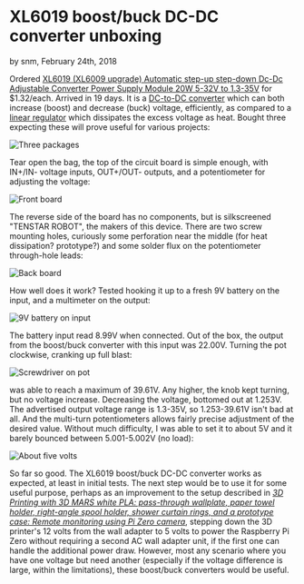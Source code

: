 # XL6019 boost/buck DC-DC converter unboxing

by snm, February 24th, 2018

Ordered [XL6019 (XL6009 upgrade) Automatic step-up step-down Dc-Dc Adjustable Converter Power Supply Module 20W 5-32V to 1.3-35V](https://www.aliexpress.com/item/Boost-Buck-DC-DC-Adjustable-Step-Up-Down-Converter-XL6009-Power-Supply-Module-20W-5-32V/32788804655.html) for $1.32/each. Arrived in 19 days. It is a [DC-to-DC converter](https://en.wikipedia.org/wiki/DC-to-DC_converter) which can both increase (boost) and decrease (buck) voltage, efficiently, as compared to a [linear regulator](https://en.wikipedia.org/wiki/Linear_regulator) which dissipates the excess voltage as heat. Bought three expecting these will prove useful for various projects:

![Three packages](https://user-images.githubusercontent.com/26856618/36633836-b914d2f2-1950-11e8-8c3e-b6eb6dbc0536.png)

Tear open the bag, the top of the circuit board is simple enough, with IN+/IN- voltage inputs, OUT+/OUT- outputs, and a potentiometer for adjusting the voltage:

![Front board](https://user-images.githubusercontent.com/26856618/36633852-eb525690-1950-11e8-9e0a-d18693307335.png)

The reverse side of the board has no components, but is silkscreened "TENSTAR ROBOT", the makers of this device. There are two screw mounting holes, curiously some perforation near the middle (for heat dissipation? prototype?) and some solder flux on the potentiometer through-hole leads:

![Back board](https://user-images.githubusercontent.com/26856618/36633860-091b800c-1951-11e8-8359-f8ccc47c8813.png)

How well does it work? Tested hooking it up to a fresh 9V battery on the input, and a multimeter on the output:

![9V battery on input](https://user-images.githubusercontent.com/26856618/36633888-7f7fc348-1951-11e8-8c62-b3d289453375.png)

The battery input read 8.99V when connected. Out of the box, the output from the boost/buck converter with this input was 22.00V. Turning the pot clockwise, cranking up full blast:

![Screwdriver on pot](https://user-images.githubusercontent.com/26856618/36633921-d6e5ec3e-1951-11e8-86ce-2d34e18179bb.png)

was able to reach a maximum of 39.61V. Any higher, the knob kept turning, but no voltage increase. Decreasing the voltage, bottomed out at 1.253V. The advertised output voltage range is 1.3-35V, so 1.253-39.61V isn't bad at all. And the multi-turn potentiometers allows fairly precise adjustment of the desired value. Without much difficulty, I was able to set it to about 5V and it barely bounced between 5.001-5.002V (no load):

![About five volts](https://user-images.githubusercontent.com/26856618/36634097-52f6384a-1954-11e8-94fe-a09450cd482a.png)

So far so good. The XL6019 boost/buck DC-DC converter works as expected, at least in initial tests. The next step would be to use it for some useful purpose, perhaps as an improvement to the setup described in *[3D Printing with 3D MARS white PLA: pass-through wallplate, paper towel holder, right-angle spool holder, shower curtain rings, and a prototype case: Remote monitoring using Pi Zero camera](https://satoshinm.github.io/blog/180208_3dprint2_3d_printing_with_3d_mars_white_pla_pass_through_wallplate_paper_towel_holder_right_angle_spool_holder_shower_curtain_rings_and_a_prototype_case.html#remote-monitoring-using-pi-zero-camera)*, stepping down the 3D printer's 12 volts from the wall adapter to 5 volts to power the Raspberry Pi Zero without requiring a second AC wall adapter unit, if the first one can handle the additional power draw. However, most any scenario where you have one voltage but need another (especially if the voltage difference is large, within the limitations), these boost/buck converters would be useful.
